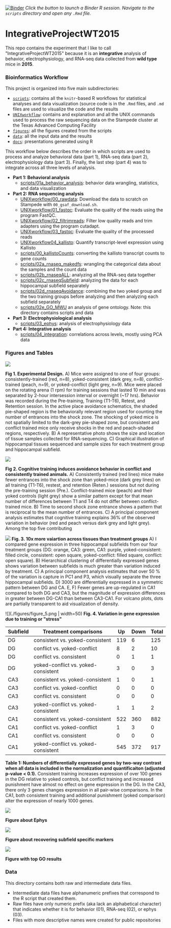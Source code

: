 [![Binder](http://mybinder.org/badge.svg)](http://beta.mybinder.org/v2/gh/raynamharris/DissociationTest/master?urlpath=rstudio)
*Click the button to launch a Binder R session. Navigate to the
`scripts` directory and open any `.Rmd` file.*

# IntegrativeProjectWT2015

This repo contains the experiment that I like to call "IntegrativeProjectWT2015" because it is an **integrative** analysis of behavior, electrophysiology, and RNA-seq data collected from **wild type** mice in **2015**. 

### Bioinformatics Workflow

This project is organized into five main subdirectories: 
- [`scripts`](scripts): contains all the `knitr`-based R workflows for statistical analyses and data visualization (source code is in the `.Rmd` files, and `.md` files are used to visualize the code and the results
- [`UNIXworkflow`](UNIXworkflow): contains and explanation and all the UNIX commands used to process the raw sequencing data on the Stampede cluster at the Texas Advanced Computing Facility
- [`figures`](figures): all the figures created from the scripts 
- [`data`](data): all the input data and the results
- [`docs`](docs): presentations generated using R 

This workflow below describes the order in which scripts are used to process and analyze behavioral data (part 1), RNA-seq data (part 2), electrophysiology data (part 3). Finally, the last step (part 4) was to integrate across all three levels of analysis. 

- **Part 1: Behavioral analysis**	
	- [scripts/01a_behavior_analysis](scripts/01a_behavior_analysis.md): behavior data wrangling, statistics, and data visualization
- **Part 2: RNA sequencing analysis**
	- [UNIXworkflow/00_rawdata](UNIXworkflow/00_rawdata.md): Download the data to scratch on Stampede with `00_gsaf_download.sh`. 
	- [UNIXworkflow/01_fastqc](UNIXworkflow/01_fastqc.md): Evaluate the quality of the reads using the program FastQC.
	- [UNIXworkflow/02_filtrimreads](UNIXworkflow/02_filtrimreads.md): Filter low quality reads and trim adapters using the program cutadapt.
	- [UNIXworkflow/03_fastqc](UNIXworkflow/03_fastqc.md): Evaluate the quality of the processed reads
	- [UNIXworkflow04_kallisto](UNIXworkflow04_kallisto.md): Quantify transcript-level expression using Kallisto
	- [scripts/00_kallistoCounts](scripts/00_kallistoCounts.md): converting the kallisto transcript counts to gene counts 
	- [scripts/02a_rnaseq_makedfs](scripts/02a_rnaseq_makedfs.md): wrangling the categorical data about the samples and the count data
	- [scripts/02b_rnaseqALL](scripts/02b_rnaseqALL.md): analyzing all the RNA-seq data together
	- [scripts/02c_rnaseqSubfield](scripts/02c_rnaseqSubfield.md): analyzing the data for each hippocampal subfield separately
	- [scripts/02d_rnaseqAvoidance](scripts/02d_rnaseqAvoidance.md): combining the two yoked group and the two training groups before analyzing and then analyzing each subfield separately
	- [scripts/02e_GO_MWU](scripts/02e_GO_MWU/GO_MWU.md_) an analysis of gene ontology. Note: this directory contains scripts and data
- **Part 3: Electrophysiological analysis**
	- [scripts/03_ephys](scripts/03_ephys.md): analysis of electrophysiology data	
- **Part 4: Integrative analysis**
	- [scripts/04_integration](scripts/04_integration.md): correlations across levels, mostly using PCA data
	
### Figures and Tables

![](./figures/figure_1.png)

**Fig 1. Experimental Design.** A) Mice were assigned to one of four groups: consistently-trained (red, n=8), yoked-consistent (dark grey, n=8), conflict-trained (peach, n=9), or yoked-conflict (light grey, n=9). Mice were placed on the rotating arena (1 rpm) for training sessions that lasted 10 min and was separated by 2-hour intersession interval or overnight (~17 hrs). Behavior was recorded during the Pre-training, Training (T1-T6), Retest, and Retention session. In the active place avoidance schematics, the shaded pie-shaped region is the behaviorally relevant region used for counting the number of entrances into the shock zone. The shocking of yoked mice is not spatially limited to the dark-grey pie-shaped zone, but consistent and conflict trained mice only receive shocks in the red and peach-shaded regions, respectively. B) A representative photo shows the size and location of tissue samples collected for RNA-sequencing.  C) Graphical illustration of hippocampal tissues sequenced and sample sizes for each treatment group and hippocampal subfield.

![](./figures/figure_2.png)

**Fig 2. Cognitive training induces avoidance behavior in conflict and consistently trained animals.** A) Consistently trained (red lines) mice make fewer entrances into the shock zone than yoked-mice (dark grey lines) on all training (T1-T6), restest, and retention (Reten.) sessions but not during the pre-training session (Pre.). Conflict-trained mice (peach) and their yoked controls (light grey) show a similar pattern except for that mean number of differences between T1 and T4 do not differ between conflict-trained mice. B) Time to second shock zone entrance shows a pattern that is reciprocal to the mean number of entrances. C) A principal component analysis estimates that cognitive training explains 36% of the observed variation in behavior (red and peach versus dark grey and light grey). Among the top five contributing 

![](./figures/figure_3.png)
**Fig. 3. 10x more vaiartion across tissues than treatment groups** A) I compared gene expression in three hippocampal subfields from our four treatment groups (DG: orange, CA3: green, CA1: purple, yoked-consistent: filled circle, consistent: open square, yoked-conflict: filled square, conflict: open square). B) Hierarchical clustering of differentially expressed genes shows variation between subfields is much greater than variation induced by treatment. C) A principal component analysis estimates that over 50 % of the variation is capture in PC1 and P3, which visually separate the three hippocampal subfields. D) 3000 are differentially expressed in a symmetric pattern between DG and CA. E, F) Fewer genes are up-regulated in CA1 compared to both DG and CA3, but the magnitude of expression differences in greater between DG-CA1 than between CA3-CA1. For volcano plots, dots are partially transparent to aid visualization of density.

![](./figures/figure_5.png | width=50)
**Fig. 4. Variation in gene expression due to training or "stress"**


| **Subfield** | **Treatment comparisons** | **Up** | **Down** | **Total** |
|----------|-------------------------------------|-----|------|-------|
| DG | consistent vs. yoked-consistent | 119 | 6 | 125 |
| DG | conflict vs. yoked-conflict | 8 | 2 | 10 |
| DG | conflict vs. consistent | 0 | 1 | 1 |
| DG | yoked-conflict vs. yoked-consistent | 3 | 0 | 3 |
| CA3 | consistent vs. yoked-consistent | 1 | 0 | 1 |
| CA3 | conflict vs. yoked-conflict | 0 | 0 | 0 |
| CA3 | conflict vs. consistent | 0 | 0 | 0 |
| CA3 | yoked-conflict vs. yoked-consistent | 1 | 1 | 2 |
| CA1 | consistent vs. yoked-consistent | 522 | 360 | 882 |
| CA1 | conflict vs. yoked-conflict | 1 | 3 | 0 |
| CA1 | conflict vs. consistent | 0 | 0 | 0 |
| CA1 | yoked-conflict vs. yoked-consistent | 545 | 372 | 917 |

**Table 1: Numbers of differentially expressed genes by two-way contrast when all data is included in the normalization and quantificaiton (adjusted p-value < 0.1).** Consistent training increases expression of over 100 genes in the DG relative to yoked controls, but conflict training and increased punishment have almost no effect on gene expression in the DG. In the CA3, there only 3 genes changes expression in all pair-wise comparisons. In the CA1, both consistent training and additional punishment (yoked comparison) alter the expression of nearly 1000 genes.  

![](./figures/figure_7.png)

**Figure about Ephys**


![](./figures/figure_4.png)

**Figure about recovering subfield specific markers**


![](./figures/figure_abstract.png)

**Figure with top GO results**

### Data

This directory contains both raw and intermediate data files. 
- Intermediate data files have alphanumeric prefixes that correspond to the R script that created them. 
- Raw files have only numeric prefix (aka lack an alphabetical character) that indicates whether it is for behavior (01), RNA-seq (02), or ephys (03). 
- Files with more descriptive names were created for public repositories
